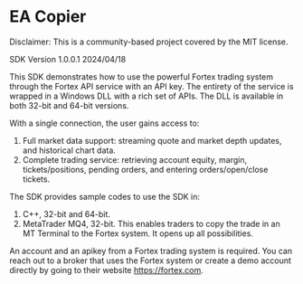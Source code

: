 # EA Copier
Disclaimer: This is a community-based project covered by the MIT license.

SDK Version 1.0.0.1
2024/04/18

This SDK demonstrates how to use the powerful Fortex trading system through the Fortex API service with an API key. The entirety of the service is wrapped in a Windows DLL with a rich set of APIs. The DLL is available in both 32-bit and 64-bit versions.

With a single connection, the user gains access to:
1. Full market data support: streaming quote and market depth updates, and historical chart data.
2. Complete trading service: retrieving account equity, margin, tickets/positions, pending orders, and entering orders/open/close tickets.

The SDK provides sample codes to use the SDK in:
1. C++, 32-bit and 64-bit.
2. MetaTrader MQ4, 32-bit. This enables traders to copy the trade in an MT Terminal to the Fortex system. It opens up all possibilities.

An account and an apikey from a Fortex trading system is required.  You can reach out to a broker that uses the Fortex system or create a demo account directly by going to their website https://fortex.com.

